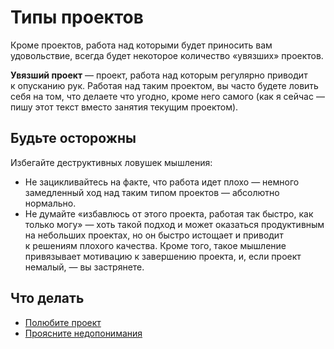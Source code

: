 # Типы проектов

Кроме проектов, работа над которыми будет приносить вам удовольствие, всегда будет некоторое количество &laquo;увязших&raquo; проектов.

**Увязший проект**&nbsp;&mdash; проект, работа над которым регулярно приводит к&nbsp;опусканию рук. Работая над таким проектом, вы&nbsp;часто будете ловить себя на&nbsp;том, что делаете что угодно, кроме него самого (как я&nbsp;сейчас&nbsp;&mdash; пишу этот текст вместо занятия текущим проектом).

## Будьте осторожны

Избегайте деструктивных ловушек мышления:

* Не&nbsp;зацикливайтесь на&nbsp;факте, что работа идет плохо&nbsp;&mdash; немного замедленный ход над таким типом проектов&nbsp;&mdash; абсолютно нормально.
* Не&nbsp;думайте &laquo;избавлюсь от&nbsp;этого проекта, работая так быстро, как только могу&raquo;&nbsp;&mdash; хоть такой подход и&nbsp;может оказаться продуктивным на&nbsp;небольших проектах, но&nbsp;он&nbsp;быстро истощает и&nbsp;приводит к&nbsp;решениям плохого качества. Кроме того, такое мышление привязывает мотивацию к&nbsp;завершению проекта, и, если проект немалый,&nbsp;&mdash; вы&nbsp;застрянете.

## Что делать

* [Полюбите проект](technique-love-the-project.md)
* [Проясните недопонимания](technique-resolve-misunderstanding.md)
